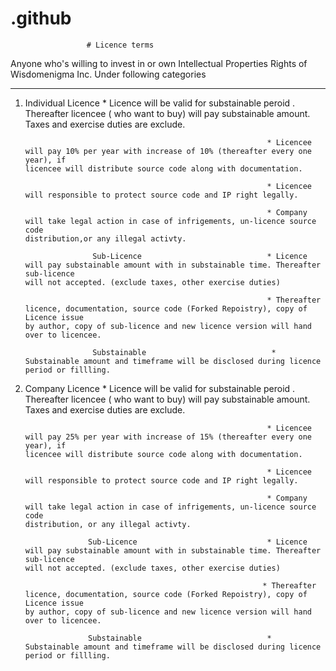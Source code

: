 # .github


                     # Licence terms

Anyone who's willing to invest in or own Intellectual Properties Rights of Wisdomenigma Inc. Under following categories

-----------------------------------------------------------------------------------------------------------------------------

1. Individual         Licence                                * Licence will be valid for substainable peroid . Thereafter licencee ( who want to buy)                                                                      will pay substainable amount. Taxes and exercise duties are exclude.
                                                             
                                                             * Licencee will pay 10% per year with increase of 10% (thereafter every one year), if                                                                              licencee will distribute source code along with documentation.
                                                             
                                                             * Licencee will responsible to protect source code and IP right legally. 
                                                             
                                                             * Company will take legal action in case of infrigements, un-licence source code                                                                               distribution,or any illegal activty.
                                                  
                      Sub-Licence                            * Licence will pay substainable amount with in substainable time. Thereafter sub-licence                                                                        will not accepted. (exclude taxes, other exercise duties) 
                                                               
                                                             * Thereafter licence, documentation, source code (Forked Repoistry), copy of Licence issue                                                                       by author, copy of sub-licence and new licence version will hand over to licencee. 
                                                             
                      Substainable                            * Substainable amount and timeframe will be disclosed during licence period or fillling.
                      
                     
 2. Company          Licence                                  * Licence will be valid for substainable peroid . Thereafter licencee ( who want to buy)                                                                        will pay substainable amount. Taxes and exercise duties are exclude.
                                                             
                                                              * Licencee will pay 25% per year with increase of 15% (thereafter every one year), if                                                                            licencee will distribute source code along with documentation.
                                                             
                                                              * Licencee will responsible to protect source code and IP right legally. 
                                                             
                                                              * Company will take legal action in case of infrigements, un-licence source code                                                                                  distribution, or any illegal activty.
                                                  
                      Sub-Licence                             * Licence will pay substainable amount with in substainable time. Thereafter sub-licence                                                                          will not accepted. (exclude taxes, other exercise duties) 
                                                               
                                                             * Thereafter licence, documentation, source code (Forked Repoistry), copy of Licence issue                                                                          by author, copy of sub-licence and new licence version will hand over to licencee. 
                                                             
                      Substainable                            * Substainable amount and timeframe will be disclosed during licence period or fillling.
